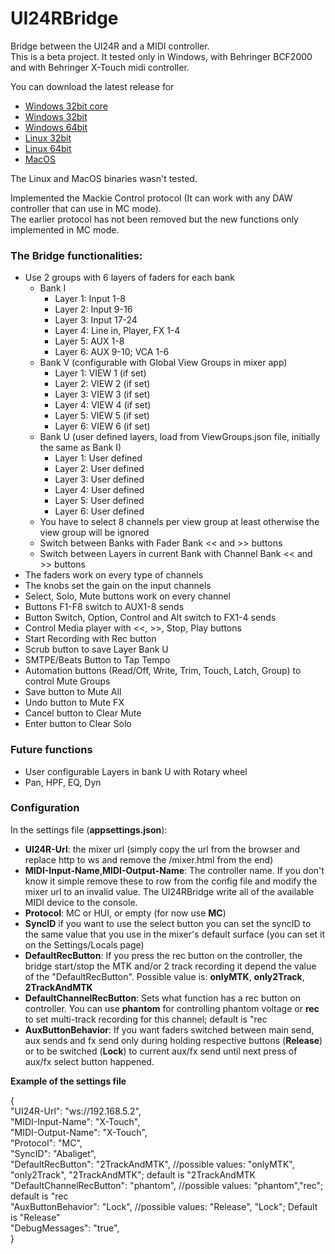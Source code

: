 # UI24RBridge
Bridge between the UI24R and a MIDI controller.\
This is a beta project. It tested only in Windows, with Behringer BCF2000 and with Behringer X-Touch midi controller.

You can download the latest release for
- [Windows 32bit core](https://github.com/MatthewInch/UI24RBridge/blob/master/UI24RBridgeTest/Publish/win-x86-core.rar)
- [Windows 32bit](https://github.com/MatthewInch/UI24RBridge/blob/master/UI24RBridgeTest/Publish/win-x86.rar)
- [Windows 64bit](https://github.com/MatthewInch/UI24RBridge/blob/master/UI24RBridgeTest/Publish/win-x64.rar)
- [Linux 32bit](https://github.com/MatthewInch/UI24RBridge/blob/master/UI24RBridgeTest/Publish/linux-x86.rar)
- [Linux 64bit](https://github.com/MatthewInch/UI24RBridge/blob/master/UI24RBridgeTest/Publish/linux-x64.rar)
- [MacOS](https://github.com/MatthewInch/UI24RBridge/blob/master/UI24RBridgeTest/Publish/MacOS.rar)

The Linux and MacOS binaries wasn't tested.

Implemented the Mackie Control protocol (It can work with any DAW controller that can use in MC mode).\
The earlier protocol has not been removed but the new functions only implemented in MC mode.



### The Bridge functionalities:
 - Use 2 groups with 6 layers of faders for each bank
	- Bank I
		- Layer 1: Input 1-8
		- Layer 2: Input 9-16
		- Layer 3: Input 17-24
		- Layer 4: Line in, Player, FX 1-4
		- Layer 5: AUX 1-8
		- Layer 6: AUX 9-10; VCA 1-6
	- Bank V (configurable with Global View Groups in mixer app)
		- Layer 1: VIEW 1 (if set)
		- Layer 2: VIEW 2 (if set)
		- Layer 3: VIEW 3 (if set)
		- Layer 4: VIEW 4 (if set)
		- Layer 5: VIEW 5 (if set)
		- Layer 6: VIEW 6 (if set)
	- Bank U (user defined layers, load from ViewGroups.json file, initially the same as Bank I)
		- Layer 1: User defined
		- Layer 2: User defined
		- Layer 3: User defined
		- Layer 4: User defined
		- Layer 5: User defined
		- Layer 6: User defined
	- You have to select 8 channels per view group at least otherwise the view group will be ignored
	- Switch between Banks with Fader Bank << and >> buttons
	- Switch between Layers in current Bank with Channel Bank << and >> buttons
 - The faders work on every type of channels
 - The knobs set the gain on the input channels
 - Select, Solo, Mute buttons work on every channel
 - Buttons F1-F8 switch to AUX1-8 sends
 - Button Switch, Option, Control and Alt switch to FX1-4 sends
 - Control Media player with <<, >>, Stop, Play buttons
 - Start Recording with Rec button
 - Scrub button to save Layer Bank U
 - SMTPE/Beats Button to Tap Tempo
 - Automation buttons (Read/Off, Write, Trim, Touch, Latch, Group) to control Mute Groups
 - Save button to Mute All
 - Undo button to Mute FX
 - Cancel button to Clear Mute
 - Enter button to Clear Solo

### Future functions
 - User configurable Layers in bank U with Rotary wheel
 - Pan, HPF, EQ, Dyn


### Configuration
In the settings file (**appsettings.json**):
- **UI24R-Url**: the mixer url (simply copy the url from the browser and replace http to ws and remove the /mixer.html from the end)
- **MIDI-Input-Name**,**MIDI-Output-Name**: The controller name. If you don't know it simple remove these to row from the config file and modify the mixer url to an invalid value. The UI24RBridge write all of the available MIDI device to the console.
- **Protocol**: MC or HUI, or empty (for now use **MC**)
- **SyncID** if you want to use the select button you can set the syncID to the same value that you use in the mixer's default surface (you can set it on the Settings/Locals page)
 - **DefaultRecButton**: If you press the rec button on the controller, the bridge start/stop the MTK and/or 2 track recording it depend the value of the "DefaultRecButton". Possible value is: **onlyMTK**, **only2Track**, **2TrackAndMTK**
 - **DefaultChannelRecButton**: Sets what function has a rec button on controller. You can use **phantom** for controlling phantom voltage or **rec** to set multi-track recording for this channel; default is "rec
 - **AuxButtonBehavior**: If you want faders switched between main send, aux sends and fx send only during holding respective buttons (**Release**) or to be switched (**Lock**) to current aux/fx send until next press of aux/fx select button happened.


**Example of the settings file**

{\
    "UI24R-Url": "ws://192.168.5.2",\
    "MIDI-Input-Name": "X-Touch",\
    "MIDI-Output-Name": "X-Touch",\
    "Protocol": "MC",\
    "SyncID": "Abaliget",\
    "DefaultRecButton": "2TrackAndMTK", //possible values: "onlyMTK", "only2Track", "2TrackAndMTK"; default is "2TrackAndMTK\
    "DefaultChannelRecButton": "phantom", //possible values: "phantom","rec"; default is "rec\
    "AuxButtonBehavior": "Lock", //possible values: "Release", "Lock"; Default is "Release"\
    "DebugMessages": "true",\
}
